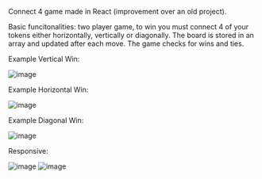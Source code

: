 Connect 4 game made in React (improvement over an old project).

Basic funcitonalities: two player game, to win you must connect 4 of your tokens either horizontally, vertically or diagonally. The board is stored in an array and updated after each move. The game checks for wins and ties.

Example Vertical Win:

![image](https://user-images.githubusercontent.com/56058518/132451712-4947c5c0-e7b3-407e-8d7a-7eafe88a909f.png)

Example Horizontal Win:

![image](https://user-images.githubusercontent.com/56058518/132451332-223b0b13-afeb-4b29-9f00-e8285513cdc6.png)

Example Diagonal Win:

![image](https://user-images.githubusercontent.com/56058518/132451428-12d65758-ca5d-4151-9196-15793ec9c58a.png)

Responsive:

![image](https://user-images.githubusercontent.com/56058518/132451428-12d65758-ca5d-4151-9196-15793ec9c58a.png)  ![image](https://user-images.githubusercontent.com/56058518/132451746-af6abfd6-49ba-4525-b13d-81b22f219ba2.png)
